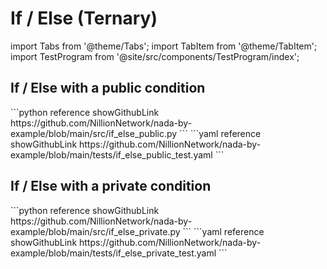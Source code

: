 # If / Else (Ternary)

import Tabs from '@theme/Tabs';
import TabItem from '@theme/TabItem';
import TestProgram from '@site/src/components/TestProgram/index';

## If / Else with a public condition

<Tabs>

<TabItem value="program" label="Nada program" default>
```python reference showGithubLink
https://github.com/NillionNetwork/nada-by-example/blob/main/src/if_else_public.py
```
</TabItem>

<TabItem value="test" label="Test file">
```yaml reference showGithubLink
https://github.com/NillionNetwork/nada-by-example/blob/main/tests/if_else_public_test.yaml
```
</TabItem>
</Tabs>

<TestProgram programName="if_else_public"/>

## If / Else with a private condition

<Tabs>

<TabItem value="program" label="Nada program" default>
```python reference showGithubLink
https://github.com/NillionNetwork/nada-by-example/blob/main/src/if_else_private.py
```
</TabItem>

<TabItem value="test" label="Test file">
```yaml reference showGithubLink
https://github.com/NillionNetwork/nada-by-example/blob/main/tests/if_else_private_test.yaml
```
</TabItem>
</Tabs>

<TestProgram programName="if_else_private"/>